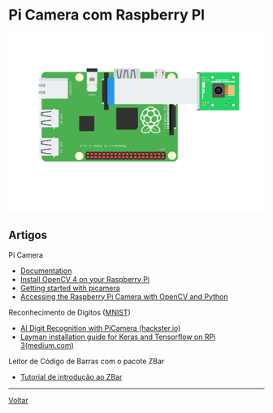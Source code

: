 # Pi Camera com Raspberry PI

![](./imagens/raspberry-pi-camera-2.png)

## Artigos

Pi Camera

* [Documentation](https://picamera.readthedocs.io/en/release-1.13/)
* [Install OpenCV 4 on your Raspberry Pi](https://www.pyimagesearch.com/2018/09/26/install-opencv-4-on-your-raspberry-pi/)
* [Getting started with picamera](https://projects.raspberrypi.org/en/projects/getting-started-with-picamera)
* [Accessing the Raspberry Pi Camera with OpenCV and Python](https://www.pyimagesearch.com/2015/03/30/accessing-the-raspberry-pi-camera-with-opencv-and-python/)

Reconhecimento de Digitos ([MNIST](https://en.wikipedia.org/wiki/MNIST_database))

* [AI Digit Recognition with PiCamera (hackster.io)](https://www.hackster.io/dhq/ai-digit-recognition-with-picamera-2c017f)
* [Layman installation guide for Keras and Tensorflow on RPi 3(medium.com)](https://medium.com/@paroskwan/layman-installation-guide-for-keras-and-tensorflow-on-rpi-3-38b84f3e59dc)

Leitor de Código de Barras com o pacote ZBar

* [Tutorial de introdução ao ZBar](https://github.com/lsmanoel/PythonCodes/blob/master/zbar/barcode_zbar.ipynb)

---
[Voltar](https://lpae.github.io/)
